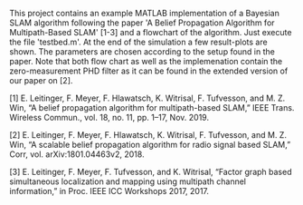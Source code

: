 This project contains an example MATLAB implementation of a Bayesian SLAM algorithm following the paper 'A Belief Propagation Algorithm for Multipath-Based SLAM' [1-3] and a flowchart of the algorithm. Just execute the file 'testbed.m'. At the end of the simulation a few result-plots are shown. The parameters are chosen according to the setup found in the paper. Note that both flow chart as well as the implemenation contain the zero-measurement PHD filter as it can be found in the extended version of our paper on [2].

[1] E. Leitinger, F. Meyer, F. Hlawatsch, K. Witrisal, F. Tufvesson, and M. Z. Win, “A
belief propagation algorithm for multipath-based SLAM,” IEEE Trans. Wireless Commun.,
vol. 18, no. 11, pp. 1–17, Nov. 2019.

[2] E. Leitinger, F. Meyer, F. Hlawatsch, K. Witrisal, F. Tufvesson, and
M. Z. Win, “A scalable belief propagation algorithm for radio signal
based SLAM,” Corr, vol. arXiv:1801.04463v2, 2018.

[3] E. Leitinger, F. Meyer, F. Tufvesson, and K. Witrisal, “Factor graph
based simultaneous localization and mapping using multipath channel
information,” in Proc. IEEE ICC Workshops 2017, 2017.